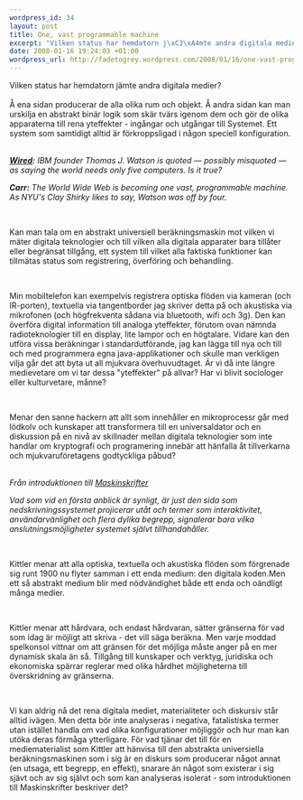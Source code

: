 ```yaml
--- 
wordpress_id: 34
layout: post
title: One, vast programmable machine
excerpt: "Vilken status har hemdatorn j\xC3\xA4mte andra digitala medier?<br /><br />\xC3\x85 ena sidan producerar de alla olika rum och objekt. \xC3\x85 andra sidan kan man urskilja en abstrakt bin\xC3\xA4r logik som sk\xC3\xA4r tv\xC3\xA4rs igenom dem och g\xC3\xB6r de olika apparaterna till rena yteffekter - ing\xC3\xA5ngar och utg\xC3\xA5ngar till Systemet. Ett system som samtidigt alltid \xC3\xA4r f\xC3\xB6rkroppsligad i n\xC3\xA5gon speciell konfiguration."
date: 2008-01-16 19:24:03 +01:00
wordpress_url: http://fadetogrey.wordpress.com/2008/01/16/one-vast-programmable-machine/
---
```

Vilken status har hemdatorn jämte andra digitala medier?<br /><br />Å ena sidan producerar de alla olika rum och objekt. Å andra sidan kan man urskilja en abstrakt binär logik som skär tvärs igenom dem och gör de olika apparaterna till rena yteffekter - ingångar och utgångar till Systemet. Ett system som samtidigt alltid är förkroppsligad i någon speciell konfiguration.<br /><br /><p> <b><a title="Wired" href="http://www.wired.com/techbiz/people/magazine/16-01/st_qa?showAllComments=true" id="ryxw"><i>Wired</i></a><i>:</i></b><i> IBM founder Thomas J. Watson is quoted — possibly misquoted — as saying the world needs only five computers. Is it true? </i></p>  <p> <b><i>Carr:</i></b><i> The World Wide Web is becoming one vast, programmable machine. As NYU's Clay Shirky likes to say, Watson was off by four.</i></p><p><br /></p><p>Kan man tala om en abstrakt universiell beräkningsmaskin mot vilken vi mäter digitala teknologier och till vilken alla digitala apparater bara tillåter eller begränsat tillgång, ett system till vilket alla faktiska funktioner kan tillmätas status som registrering, överföring och behandling.</p><p><br /></p><p>Min mobiltelefon kan exempelvis registrera optiska flöden via kameran (och IR-porten), textuella via tangentborder jag skriver detta på och akustiska via mikrofonen (och högfrekventa sådana via bluetooth, wifi och 3g). Den kan överföra digital information till analoga yteffekter, förutom ovan nämnda radioteknologier till en display, lite lampor och en högtalare. Vidare kan den utföra vissa beräkningar i standardutförande, jag kan lägga till nya och till och med programmera egna java-applikationer och skulle man verkligen vilja går det att byta ut all mjukvara överhuvudtaget. Är vi då inte längre medievetare om vi tar dessa "yteffekter" på allvar? Har vi blivit sociologer eller kulturvetare, månne?</p><p><br /></p><p>Menar den sanne hackern att allt som innehåller en mikroprocessr går med lödkolv och kunskaper att transformera till en universaldator och en diskussion på en nivå av skillnader mellan digitala teknologier som inte handlar om kryptografi och programering innebär att hänfalla åt tillverkarna och mjukvaruföretagens godtyckliga påbud?</p><br /><i>Från introduktionen till </i><a title="Maskinskrifter" href="http://www.adlibris.se/product.aspx?isbn=9185722243" id=""><i>Maskinskrifter</i></a> <br /><p><i>Vad som vid en första anblick är synligt, är just den sida som nedskrivningssystemet projicerar utåt och termer som interaktivitet, användarvänlighet och flera dylika begrepp, signalerar bara vilka anslutningsmöjligheter systemet självt tillhandahåller.</i></p><p><br /></p><p>Kittler menar att alla optiska, textuella och akustiska flöden som förgrenade sig runt 1900 nu flyter samman i ett enda medium: den digitala koden.Men ett så abstrakt medium blir med nödvändighet både ett enda och oändligt många medier. <br /></p><p><br /></p><p>Kittler menar att hårdvara, och endast hårdvaran, sätter gränserna för vad som idag är möjligt att skriva - det vill säga beräkna. Men varje moddad spelkonsol vittnar om att gränsen för det möjliga måste anger på en mer dynamisk skala än så. Tillgång till kunskaper och verktyg, juridiska och ekonomiska spärrar reglerar med olika hårdhet möjligheterna till överskridning av gränserna.</p><p><br /></p><p>Vi kan aldrig nå det rena digitala mediet, materialiteter och diskursiv står alltid ivägen. Men detta bör inte analyseras i negativa, fatalistiska termer utan istället handla om vad olika konfigurationer möjliggör och hur man kan utöka deras förmåga ytterligare. För vad tjänar det till för en mediematerialist som Kittler att hänvisa till den abstrakta universiella beräkningsmaskinen som i sig är en diskurs som producerar något annat (en utsaga, ett begrepp, en effekt), snarare än något som existerar i sig sjävt och av sig självt och som kan analyseras isolerat - som introduktionen till Maskinskrifter beskriver det?</p>      <br />
